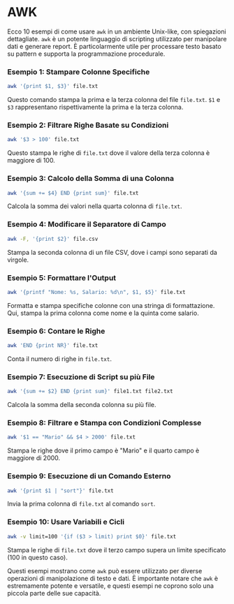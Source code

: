 # AWK

Ecco 10 esempi di come usare `awk` in un ambiente Unix-like, con spiegazioni dettagliate. `awk` è un potente linguaggio di scripting utilizzato per manipolare dati e generare report. È particolarmente utile per processare testo basato su pattern e supporta la programmazione procedurale.

### Esempio 1: Stampare Colonne Specifiche

```bash
awk '{print $1, $3}' file.txt
```

Questo comando stampa la prima e la terza colonna del file `file.txt`. `$1` e `$3` rappresentano rispettivamente la prima e la terza colonna.

### Esempio 2: Filtrare Righe Basate su Condizioni

```bash
awk '$3 > 100' file.txt
```

Questo stampa le righe di `file.txt` dove il valore della terza colonna è maggiore di 100.

### Esempio 3: Calcolo della Somma di una Colonna

```bash
awk '{sum += $4} END {print sum}' file.txt
```

Calcola la somma dei valori nella quarta colonna di `file.txt`.

### Esempio 4: Modificare il Separatore di Campo

```bash
awk -F, '{print $2}' file.csv
```

Stampa la seconda colonna di un file CSV, dove i campi sono separati da virgole.

### Esempio 5: Formattare l'Output

```bash
awk '{printf "Nome: %s, Salario: %d\n", $1, $5}' file.txt
```

Formatta e stampa specifiche colonne con una stringa di formattazione. Qui, stampa la prima colonna come nome e la quinta come salario.

### Esempio 6: Contare le Righe

```bash
awk 'END {print NR}' file.txt
```

Conta il numero di righe in `file.txt`.

### Esempio 7: Esecuzione di Script su più File

```bash
awk '{sum += $2} END {print sum}' file1.txt file2.txt
```

Calcola la somma della seconda colonna su più file.

### Esempio 8: Filtrare e Stampa con Condizioni Complesse

```bash
awk '$1 == "Mario" && $4 > 2000' file.txt
```

Stampa le righe dove il primo campo è "Mario" e il quarto campo è maggiore di 2000.

### Esempio 9: Esecuzione di un Comando Esterno

```bash
awk '{print $1 | "sort"}' file.txt
```

Invia la prima colonna di `file.txt` al comando `sort`.

### Esempio 10: Usare Variabili e Cicli

```bash
awk -v limit=100 '{if ($3 > limit) print $0}' file.txt
```

Stampa le righe di `file.txt` dove il terzo campo supera un limite specificato (100 in questo caso).

Questi esempi mostrano come `awk` può essere utilizzato per diverse operazioni di manipolazione di testo e dati. È importante notare che `awk` è estremamente potente e versatile, e questi esempi ne coprono solo una piccola parte delle sue capacità.